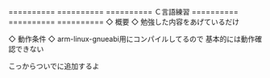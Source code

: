 ========== ========== ==========
  Ｃ言語練習
========== ========== ==========
◇ 概要 ◇
勉強した内容をあげているだけ

◇ 動作条件 ◇
arm-linux-gnueabi用にコンパイルしてるので
基本的には動作確認できない

こっからついでに追加するよ